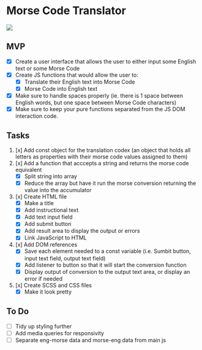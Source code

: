 # Morse Code Translator

<img src="https://img.shields.io/github/commit-activity/m/kais-au/morse-coder?color=B3C6A1&label=Commits&style=for-the-badge" />

## MVP
- [x] Create a user interface that allows the user to either input some English text or some Morse Code
- [x] Create JS functions that would allow the user to:
  - [x] Translate their English text into Morse Code
  - [x] Morse Code into English text
- [x] Make sure to handle spaces properly (ie. there is 1 space between English words, but one space between Morse Code characters)
- [x] Make sure to keep your pure functions separated from the JS DOM interaction code.

## Tasks
1. [x] Add const object for the translation codex (an object that holds all letters as properties with their morse code values assigned to them)
2. [x] Add a function that acccepts a string and returns the morse code equivalent
    - [x] Split string into array
    - [x] Reduce the array but have it run the morse conversion returning the value into the accumulator
3. [x] Create HTML file
    - [x] Make a title
    - [x] Add instructional text
    - [x] Add text input field
    - [x] Add submit button
    - [x] Add result area to display the output or errors
    - [x] Link JavaScript to HTML
4. [x] Add DOM references
    - [x] Save each element needed to a const variable (i.e. Sumbit button, input text field, output text field)
    - [x] Add listener to button so that it will start the conversion function
    - [x] Display output of conversion to the output text area, or display an error if needed
5. [x] Create SCSS and CSS files
    - [x] Make it look pretty

## To Do
- [ ] Tidy up styling further
- [ ] Add media queries for responsivity
- [ ] Separate eng-morse data and morse-eng data from main js